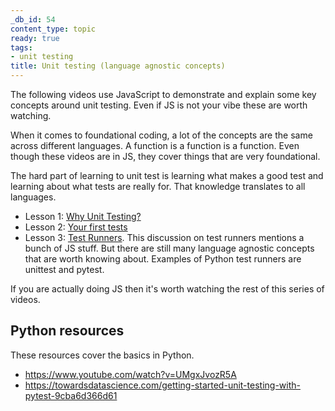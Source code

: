 ```yaml
---
_db_id: 54
content_type: topic
ready: true
tags:
- unit testing
title: Unit testing (language agnostic concepts)
---
```


The following videos use JavaScript to demonstrate and explain some key concepts around unit testing. Even if JS is not your vibe these are worth watching.

When it comes to foundational coding, a lot of the concepts are the same across different languages. A function is a function is a function. Even though these videos are in JS, they cover things that are very foundational.

The hard part of learning to unit test is learning what makes a good test and learning about what tests are really for. That knowledge translates to all languages.

- Lesson 1: [Why Unit Testing?](https://www.youtube.com/watch?v=Eu35xM76kKY&list=PL0zVEGEvSaeF_zoW9o66wa_UCNE3a7BEr&index=1)
- Lesson 2: [Your first tests](https://www.youtube.com/watch?v=XsFQEUP1MxI&index=2&list=PL0zVEGEvSaeF_zoW9o66wa_UCNE3a7BEr)
- Lesson 3: [Test Runners](https://www.youtube.com/watch?v=pdx2HjFRaJY&list=PL0zVEGEvSaeF_zoW9o66wa_UCNE3a7BEr&index=3). This discussion on test runners mentions a bunch of JS stuff. But there are still many language agnostic concepts that are worth knowing about. Examples of Python test runners are unittest and pytest.

If you are actually doing JS then it's worth watching the rest of this series of videos.

## Python resources

These resources cover the basics in Python.

- https://www.youtube.com/watch?v=UMgxJvozR5A
- https://towardsdatascience.com/getting-started-unit-testing-with-pytest-9cba6d366d61

